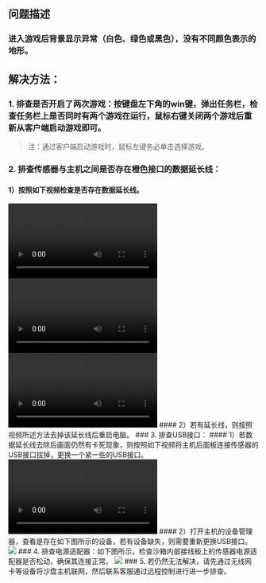 ## 问题描述
### 进入游戏后背景显示异常（白色、绿色或黑色），没有不同颜色表示的地形。
## 解决方法：
### 1. 排查是否开启了两次游戏：按键盘左下角的win键，弹出任务栏，检查任务栏上是否同时有两个游戏在运行，鼠标右键关闭两个游戏后重新从客户端启动游戏即可。
> 注：通过客户端启动游戏时，鼠标左键务必单击选择游戏。
### 2. 排查传感器与主机之间是否存在橙色接口的数据延长线：
#### 1）按照如下视频检查是否存在数据延长线。
<video controls>
    <source src="videos/MagicIsland-Kinect-1-1.mp4" type="video/mp4">
</video>
<video controls>
    <source src="videos/MagicIsland-Kinect-1-2.mp4" type="video/mp4">
</video>
<video controls>
    <source src="videos/MagicIsland-Kinect-1-3.mp4" type="video/mp4">
</video>
#### 2）若有延长线，则按照视频所述方法去掉该延长线后重启电脑。
### 3. 排查USB接口：
#### 1）若数据延长线去除后画面仍然有卡死现象，则按照如下视频将主机后面板连接传感器的USB接口拔掉，更换一个紧一些的USB接口。
<video controls>
    <source src="videos/MagicIsland-Kinect-1-4.mp4" type="video/mp4">
</video>
#### 2）打开主机的设备管理器，查看是存在如下图所示的设备，若有设备缺失，则需要重新更换USB接口。
<image src="images/MagicIsland-Kinect-1-2.png">
</image>
### 4. 排查电源适配器：如下图所示，检查沙箱内部接线板上的传感器电源适配器是否松动，确保其连接正常。
<image src="images/MagicIsland-Kinect-1-1.jpg">
</image>
### 5. 若仍然无法解决，请先通过无线网卡等设备将沙盘主机联网，然后联系客服通过远程控制进行进一步排查。